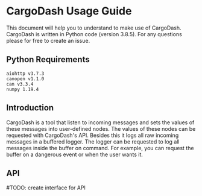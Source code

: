 ﻿# CargoDash Usage Guide
This document will help you to understand to make use of CargoDash. CargoDash is written in Python code (version 3.8.5). For any questions please for free to create an issue.

## Python Requirements

    aiohttp v3.7.3
    canopen v1.1.0
    can v3.3.4
    numpy 1.19.4
    

## Introduction
CargoDash is a tool that listen to incoming messages and sets the values of these messages into user-defined nodes.  The values of these nodes can be requested with CargoDash's API.  Besides this it logs all raw incoming messages in a buffered logger. The logger can be requested to log all messages inside the buffer on command. For example, you can request the buffer on a dangerous event or when the user wants it.  

## API

#TODO: create interface for API